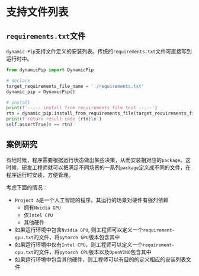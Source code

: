 # 支持文件列表

## `requirements.txt`文件
`dynamic-Pip`支持文件定义的安装列表。传统的`requirements.txt`文件可直接写到运行时中。
```python
from dynamicPip import DynamicPip

# declare
target_requirements_file_name = './requirements.txt'
dynamic_pip = DynamicPip()

# install
print(f'----- install from requirements file test -----')
rtn = dynamic_pip.install_from_requirements_file(target_requirements_file_name)
print(f'return result code {rtn}\n')
self.assertTrue(0 == rtn)
```

## 案例研究
有地时候，程序需要根据运行状态做出某些决策，从而安装相对应的`package`。这时候，研发工程师就可以把满足不同场景的一系列`package`定义成不同的文件，在程序运行时安装，方便管理。

考虑下面的情况：
- `Project A`是一个人工智能的程序。其运行的场景对硬件有强烈依赖
  - 拥有`Nvidia GPU`
  - 仅`Intel CPU`
  - 其他硬件
- 如果运行环境中包含`Nvidia GPU`, 则工程师可以定义一个`requirement-gpu.txt`的文件，将`pytorch GPU`版本包含其中
- 如果运行环境中仅有`Intel CPU`，则工程师可以定义一个`requirement-cpu.txt`的文件，将`pytorch CPU`版本以及`OpenVINO`包含其中
- 如果运行环境中包含其他硬件，则工程师可以有目的的定义相应的安装列表文件
